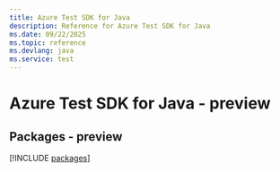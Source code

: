 ```yaml
---
title: Azure Test SDK for Java
description: Reference for Azure Test SDK for Java
ms.date: 09/22/2025
ms.topic: reference
ms.devlang: java
ms.service: test
---
```

# Azure Test SDK for Java - preview
## Packages - preview
[!INCLUDE [packages](test-index.md)]